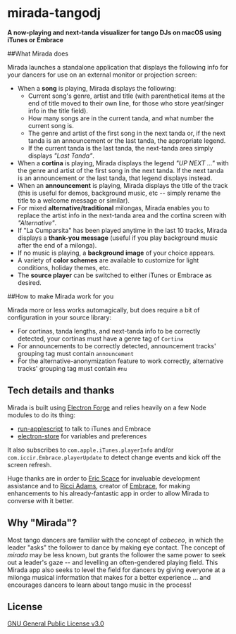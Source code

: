 # mirada-tangodj

**A now-playing and next-tanda visualizer for tango DJs on macOS using iTunes or Embrace**

##What Mirada does

Mirada launches a standalone application that displays the following info for your dancers for use on an external monitor or projection screen:

- When a **song** is playing, Mirada displays the following:
  - Current song's genre, artist and title (with parenthetical items at the end of title moved to their own line, for those who store year/singer info in the title field).
  - How many songs are in the current tanda, and what number the current song is.
  - The genre and artist of the first song in the next tanda or, if the next tanda is an announcement or the last tanda, the appropriate legend.
  - If the current tanda is the last tanda, the next-tanda area simply displays *"Last Tanda"*.
- When a **cortina** is playing, Mirada displays the legend *"UP NEXT ..."* with the genre and artist of the first song in the next tanda. If the next tanda is an announcement or the last tanda, that legend displays instead.
- When an **announcement** is playing, Mirada displays the title of the track (this is useful for demos, background music, etc -- simply rename the title to a welcome message or similar).
- For mixed **alternative/traditional** milongas, Mirada enables you to replace the artist info in the next-tanda area and the cortina screen with *"Alternative"*.
- If "La Cumparsita" has been played anytime in the last 10 tracks, Mirada displays a **thank-you message** (useful if you play background music after the end of a milonga).
- If no music is playing, a **background image** of your choice appears.
- A variety of **color schemes** are available to customize for light conditions, holiday themes, etc.
- The **source player** can be switched to either iTunes or Embrace as desired.

##How to make Mirada work for you

Mirada more or less works automagically, but does require a bit of configuration in your source library:

- For cortinas, tanda lengths, and next-tanda info to be correctly detected, your cortinas must have a genre tag of `Cortina`
- For announcements to be correctly detected, announcement tracks' grouping tag must contain `announcement`
- For the alternative-anonymization feature to work correctly, alternative tracks' grouping tag must contain `#nu`


## Tech details and thanks
Mirada is built using [Electron Forge](https://electronforge.io) and relies heavily on a few Node modules to do its thing:

- [run-applescript](https://www.npmjs.com/package/run-applescript) to talk to iTunes and Embrace
- [electron-store](https://www.npmjs.com/package/electron-store) for variables and preferences

It also subscribes to `com.apple.iTunes.playerInfo` and/or `com.iccir.Embrace.playerUpdate` to detect change events and kick off the screen refresh.

Huge thanks are in order to [Eric Scace](https://github.com/ericlscace) for invaluable development assistance and to [Ricci Adams](https://github.com/iccir), creator of [Embrace](https://www.ricciadams.com/projects/embrace), for making enhancements to his already-fantastic app in order to allow Mirada to converse with it better.

## Why "Mirada"?
Most tango dancers are familiar with the concept of *cabeceo*, in which the leader "asks" the follower to dance by making eye contact. The concept of *mirada* may be less known, but grants the follower the same power to seek out a leader's gaze -- and levelling an often-gendered playing field. This Mirada app also seeks to level the field for dancers by giving everyone at a milonga musical information that makes for a better experience ... and encourages dancers to learn about tango music in the process!

## License

[GNU General Public License v3.0](LICENSE.md)
